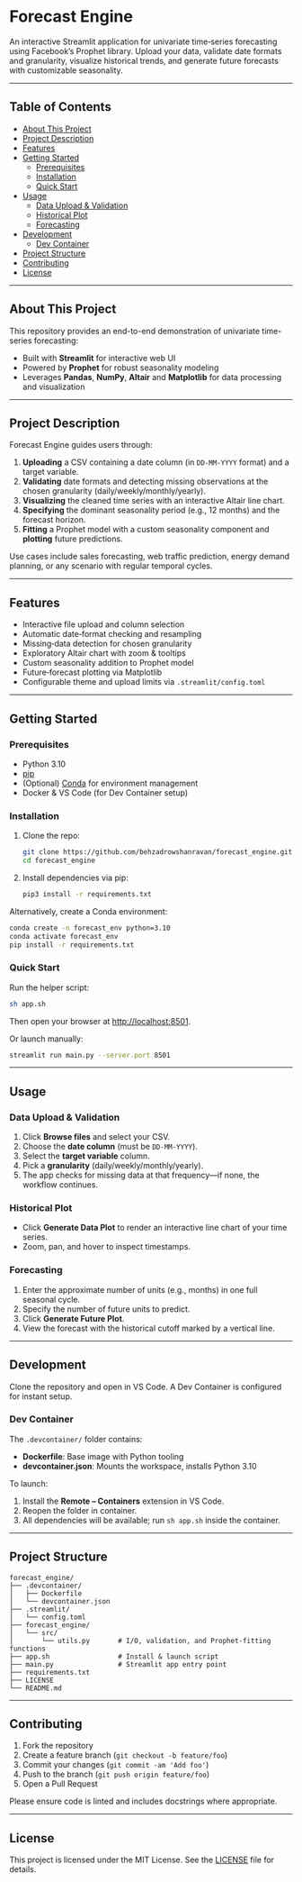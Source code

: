 # Forecast Engine

An interactive Streamlit application for univariate time‐series forecasting using Facebook’s Prophet library. Upload your data, validate date formats and granularity, visualize historical trends, and generate future forecasts with customizable seasonality.

---

## Table of Contents

- [About This Project](#about-this-project)  
- [Project Description](#project-description)  
- [Features](#features)  
- [Getting Started](#getting-started)  
  - [Prerequisites](#prerequisites)  
  - [Installation](#installation)  
  - [Quick Start](#quick-start)  
- [Usage](#usage)  
  - [Data Upload & Validation](#data-upload--validation)  
  - [Historical Plot](#historical-plot)  
  - [Forecasting](#forecasting)  
- [Development](#development)  
  - [Dev Container](#dev-container)  
- [Project Structure](#project-structure)  
- [Contributing](#contributing)  
- [License](#license)  

---

## About This Project

This repository provides an end-to-end demonstration of univariate time-series forecasting:

- Built with **Streamlit** for interactive web UI  
- Powered by **Prophet** for robust seasonality modeling  
- Leverages **Pandas**, **NumPy**, **Altair** and **Matplotlib** for data processing and visualization  

---

## Project Description

Forecast Engine guides users through:

1. **Uploading** a CSV containing a date column (in `DD-MM-YYYY` format) and a target variable.  
2. **Validating** date formats and detecting missing observations at the chosen granularity (daily/weekly/monthly/yearly).  
3. **Visualizing** the cleaned time series with an interactive Altair line chart.  
4. **Specifying** the dominant seasonality period (e.g., 12 months) and the forecast horizon.  
5. **Fitting** a Prophet model with a custom seasonality component and **plotting** future predictions.  

Use cases include sales forecasting, web traffic prediction, energy demand planning, or any scenario with regular temporal cycles.

---

## Features

- Interactive file upload and column selection  
- Automatic date‐format checking and resampling  
- Missing‐data detection for chosen granularity  
- Exploratory Altair chart with zoom & tooltips  
- Custom seasonality addition to Prophet model  
- Future‐forecast plotting via Matplotlib  
- Configurable theme and upload limits via `.streamlit/config.toml`  

---

## Getting Started

### Prerequisites

- Python 3.10  
- [pip](https://pip.pypa.io/)  
- (Optional) [Conda](https://docs.conda.io/) for environment management  
- Docker & VS Code (for Dev Container setup)  

### Installation

1. Clone the repo:  
   ```bash
   git clone https://github.com/behzadrowshanravan/forecast_engine.git
   cd forecast_engine
   ```
2. Install dependencies via pip:  
   ```bash
   pip3 install -r requirements.txt
   ```

Alternatively, create a Conda environment:

```bash
conda create -n forecast_env python=3.10
conda activate forecast_env
pip install -r requirements.txt
```

### Quick Start

Run the helper script:

```bash
sh app.sh
```

Then open your browser at <http://localhost:8501>.

Or launch manually:

```bash
streamlit run main.py --server.port 8501
```

---

## Usage

### Data Upload & Validation

1. Click **Browse files** and select your CSV.  
2. Choose the **date column** (must be `DD-MM-YYYY`).  
3. Select the **target variable** column.  
4. Pick a **granularity** (daily/weekly/monthly/yearly).  
5. The app checks for missing data at that frequency—if none, the workflow continues.

### Historical Plot

- Click **Generate Data Plot** to render an interactive line chart of your time series.  
- Zoom, pan, and hover to inspect timestamps.

### Forecasting

1. Enter the approximate number of units (e.g., months) in one full seasonal cycle.  
2. Specify the number of future units to predict.  
3. Click **Generate Future Plot**.  
4. View the forecast with the historical cutoff marked by a vertical line.

---

## Development

Clone the repository and open in VS Code. A Dev Container is configured for instant setup.

### Dev Container

The `.devcontainer/` folder contains:

- **Dockerfile**: Base image with Python tooling  
- **devcontainer.json**: Mounts the workspace, installs Python 3.10  

To launch:

1. Install the **Remote – Containers** extension in VS Code.  
2. Reopen the folder in container.  
3. All dependencies will be available; run `sh app.sh` inside the container.

---

## Project Structure

```
forecast_engine/
├── .devcontainer/
│   ├── Dockerfile
│   └── devcontainer.json
├── .streamlit/
│   └── config.toml
├── forecast_engine/
│   └── src/
│       └── utils.py       # I/O, validation, and Prophet‐fitting functions
├── app.sh                 # Install & launch script
├── main.py                # Streamlit app entry point
├── requirements.txt
├── LICENSE
└── README.md
```

---

## Contributing

1. Fork the repository  
2. Create a feature branch (`git checkout -b feature/foo`)  
3. Commit your changes (`git commit -am 'Add foo'`)  
4. Push to the branch (`git push origin feature/foo`)  
5. Open a Pull Request  

Please ensure code is linted and includes docstrings where appropriate.

---

## License

This project is licensed under the MIT License. See the [LICENSE](LICENSE) file for details.